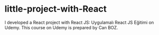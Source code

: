 # little-project-with-React

I developed a React project with React JS: Uygulamalı React JS Eğitimi on Udemy. This course on Udemy is prepared by Can BOZ. 